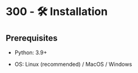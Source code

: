 # 300 - 🛠️ Installation

## Prerequisites

- Python: 3.9+

- OS: Linux (recommended) / MacOS / Windows